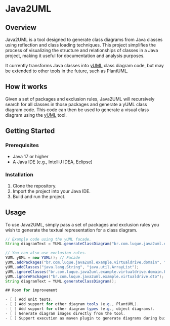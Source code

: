 # Java2UML

## Overview

Java2UML is a tool designed to generate class diagrams from Java classes using reflection and class loading techniques.
This project simplifies the process of visualizing the structure and relationships of classes in a Java project, making
it useful for documentation and analysis purposes.

It currently transforms Java classes into [yUML](https://yuml.me) class diagram code, but may be extended to other tools
in the future, such as PlantUML.

## How it works

Given a set of packages and exclusion rules, Java2UML will recursively search for all classes in those packages and
generate a yUML class diagram code. This code can then be used to generate a visual class diagram using the 
[yUML](https://yuml.me) tool.

## Getting Started

### Prerequisites
- Java 17 or higher
- A Java IDE (e.g., IntelliJ IDEA, Eclipse)

### Installation
1. Clone the repository.
2. Import the project into your Java IDE.
4. Build and run the project.

## Usage
To use Java2UML, simply pass a set of packages and exclusion rules you wish to generate the textual representation for
a class diagram.

```java
// Example code using the yUML facade.
String diagramText = YUML.generateClassDiagram("br.com.luque.java2uml.example.virtualdrive.domain", "com.anotherpackage");

// You can also use exclusion rules.
YUML yUML = new YUML(); // Facade
yUML.addPackages("br.com.luque.java2uml.example.virtualdrive.domain", "com.anotherpackage");
yUML.addClasses("java.lang.String", "java.util.ArrayList");
yUML.ignoreClasses("br.com.luque.java2uml.example.virtualdrive.domain.FileSystemItem");
yUML.ignorePackages("br.com.luque.java2uml.example.virtualdrive.dto");
String diagramText = YUML.generateClassDiagram();

## Room for improvement

- [ ] Add unit tests.
- [ ] Add support for other diagram tools (e.g., PlantUML).
- [ ] Add support for other diagram types (e.g., object diagrams).
- [ ] Generate diagram images directly from the tool.
- [ ] Support execution as maven plugin to generate diagrams during build.